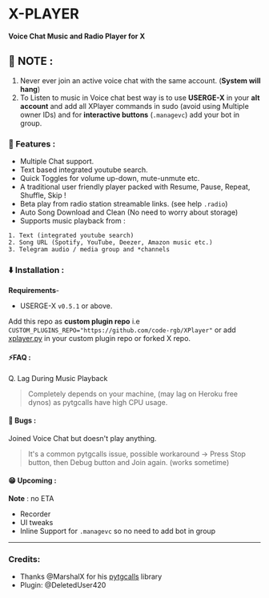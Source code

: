 # X-PLAYER

**Voice Chat Music and Radio Player for X**

## 📌 NOTE :

1. Never ever join an active voice chat with the same account. (**System will hang**)
2. To Listen to music in Voice chat best way is to use **USERGE-X** in your **alt account** and add all XPlayer commands in sudo (avoid using Multiple owner IDs) and for **interactive buttons** (`.managevc`) add your bot in group.

### 🌟 Features :

- Multiple Chat support.
- Text based integrated youtube search.
- Quick Toggles for volume up-down, mute-unmute etc.
- A traditional user friendly player packed with Resume, Pause, Repeat, Shuffle, Skip !
- Beta play from radio station streamable links. (see help `.radio`)
- Auto Song Download and Clean (No need to worry about storage)
- Supports music playback from :

```
1. Text (integrated youtube search)
2. Song URL (Spotify, YouTube, Deezer, Amazon music etc.)
3. Telegram audio / media group and *channels
```

### ⬇️ Installation :

**Requirements**-

- USERGE-X `v0.5.1` or above.

Add this repo as **custom plugin repo** i.e
`CUSTOM_PLUGINS_REPO="https://github.com/code-rgb/XPlayer"`
or add [xplayer.py](https://github.com/code-rgb/XPlayer/blob/master/plugins/xplayer.py) in your custom plugin repo or forked X repo.

#### ⚡️FAQ :

Q. Lag During Music Playback

> Completely depends on your machine, (may lag on Heroku free dynos) as pytgcalls have high CPU usage.

#### 🐞 Bugs :

Joined Voice Chat but doesn't play anything.

> It's a common pytgcalls issue, possible workaround -> Press Stop button, then Debug button and Join again. (works sometime)

#### 😁 Upcoming :

**Note** : no ETA

- Recorder
- UI tweaks
- Inline Support for `.managevc` so no need to add bot in group


---
### Credits:
- Thanks @MarshalX for his [pytgcalls](https://github.com/MarshalX/tgcalls) library
- Plugin: @DeletedUser420
